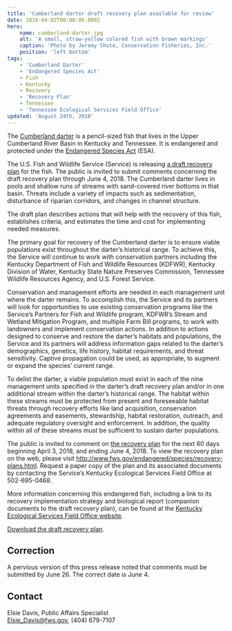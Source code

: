 ```yaml
---
title: 'Cumberland darter draft recovery plan available for review'
date: 2018-04-02T00:00:00.000Z
hero:
    name: cumberland-darter.jpg
    alt: 'A small, straw-yellow colored fish with brown markings'
    caption: 'Photo by Jeremy Shute, Conservation Fisheries, Inc.'
    position: 'left bottom'
tags:
    - 'Cumberland Darter'
    - 'Endangered Species Act'
    - Fish
    - Kentucky
    - Recovery
    - 'Recovery Plan'
    - Tennessee
    - 'Tennessee Ecological Services Field Office'
updated: 'August 24th, 2018'
---
```


The [Cumberland darter](/wildlife/fishes/cumberland-darter/) is a pencil-sized fish that lives in the Upper Cumberland River Basin in Kentucky and Tennessee. It is endangered and protected under the [Endangered Species Act](/endangered-species-act) (ESA).

The U.S. Fish and Wildlife Service (Service) is releasing [a draft recovery plan](/pdf/recovery-plan/cumberland-darter-DRAFT.pdf) for the fish. The public is invited to submit comments concerning the draft recovery plan through June 4, 2018. The Cumberland darter lives in pools and shallow runs of streams with sand-covered river bottoms in that basin. Threats include a variety of impacts such as sedimentation, disturbance of riparian corridors, and changes in channel structure.

The draft plan describes actions that will help with the recovery of this fish, establishes criteria, and estimates the time and cost for implementing needed measures.

The primary goal for recovery of the Cumberland darter is to ensure viable populations exist throughout the darter’s historical range. To achieve this, the Service will continue to work with conservation partners including the Kentucky Department of Fish and Wildlife Resources (KDFWR), Kentucky Division of Water, Kentucky State Nature Preserves Commission, Tennessee Wildlife Resources Agency, and U.S. Forest Service.

Conservation and management efforts are needed in each management unit where the darter remains. To accomplish this, the Service and its partners will look for opportunities to use existing conservation programs like the Service’s Partners for Fish and Wildlife program, KDFWR’s Stream and Wetland Mitigation Program, and multiple Farm Bill programs, to work with landowners and implement conservation actions. In addition to actions designed to conserve and restore the darter’s habitats and populations, the Service and its partners will address information gaps related to the darter’s demographics, genetics, life history, habitat requirements, and threat sensitivity. Captive propagation could be used, as appropriate, to augment or expand the species’ current range.

To delist the darter, a viable population must exist in each of the nine management units specified in the darter’s draft recovery plan and/or in one additional stream within the darter’s historical range. The habitat within these streams must be protected from present and foreseeable habitat threats through recovery efforts like land acquisition, conservation agreements and easements, stewardship, habitat restoration, outreach, and adequate regulatory oversight and enforcement. In addition, the quality within all of these streams must be sufficient to sustain darter populations.

The public is invited to comment on [the recovery plan](/pdf/recovery-plan/cumberland-darter-DRAFT.pdf) for the next 60 days beginning April 3, 2018, and ending June 4, 2018. To view the recovery plan on the web, please visit http://www.fws.gov/endangered/species/recovery-plans.html. Request a paper copy of the plan and its associated documents by contacting the Service’s Kentucky Ecological Services Field Office at 502-695-0468.

More information concerning this endangered fish, including a link to its recovery implementation strategy and biological report (companion documents to the draft recovery plan), can be found at the [Kentucky Ecological Services Field Office website](http://www.fws.gov/frankfort/).

[Download the draft recovery plan](/pdf/recovery-plan/cumberland-darter-DRAFT.pdf).

## Correction

A pervious version of this press release noted that comments must be submitted by June 26. The correct date is June 4.

## Contact

Elsie Davis, Public Affairs Specialist  
[Elsie_Davis@fws.gov](mailto:Elsie_Davis@fws.gov), (404) 679-7107
